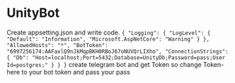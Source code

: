 # UnityBot

Create appsetting.json
and write code.
`{
  "Logging": {
    "LogLevel": {
      "Default": "Information",
      "Microsoft.AspNetCore": "Warning"
    }
  },
  "AllowedHosts": "*",
  "BotToken": "6997256174:AAFaxlQ9nJkMqpBKH0RBoJ67oNUVQrLIXho",
  "ConnectionStrings": {
    "Db": "Host=localhost;Port=5432;Database=UnityDb;Password=pass;User Id=postgres;"
  }
}
}`
create telegram bot and get Token so change Token-here to your bot token and pass your pass
